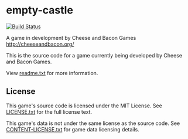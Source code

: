 # empty-castle
[![Build Status](https://wells-family.xyz/jenkins/buildStatus/icon?job=empty-castle)](https://wells-family.xyz/jenkins/job/empty-castle/)

A game in development by Cheese and Bacon Games
http://cheeseandbacon.org/

This is the source code for a game currently being developed by Cheese and Bacon Games.

View [readme.txt](docs/readme.txt) for more information.

## License
This game's source code is licensed under the MIT License. See [LICENSE.txt](docs/LICENSE.txt) for the full license text.

This game's data is not under the same license as the source code. See [CONTENT-LICENSE.txt](docs/CONTENT-LICENSE.txt) for game data licensing details.
